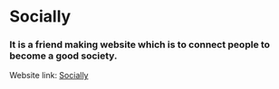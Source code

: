 # Socially
### It is a friend making website which is to connect people to become a good society.
Website link:  [Socially](https://vikrampaswan07.github.io/Socially/)